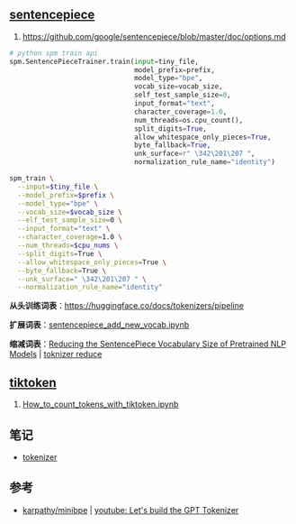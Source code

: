 ## [sentencepiece](https://github.com/google/sentencepiece) 
1. https://github.com/google/sentencepiece/blob/master/doc/options.md
```python
# python spm train api
spm.SentencePieceTrainer.train(input=tiny_file,
                               model_prefix=prefix,
                               model_type="bpe",
                               vocab_size=vocab_size,
                               self_test_sample_size=0,
                               input_format="text",
                               character_coverage=1.0,
                               num_threads=os.cpu_count(),
                               split_digits=True,
                               allow_whitespace_only_pieces=True,
                               byte_fallback=True,
                               unk_surface=r" \342\201\207 ",
                               normalization_rule_name="identity")
```
```bash
spm_train \
  --input=$tiny_file \
  --model_prefix=$prefix \
  --model_type="bpe" \
  --vocab_size=$vocab_size \
  --elf_test_sample_size=0 \
  --input_format="text" \
  --character_coverage=1.0 \
  --num_threads=$cpu_nums \
  --split_digits=True \
  --allow_whitespace_only_pieces=True \
  --byte_fallback=True \
  --unk_surface=" \342\201\207 " \
  --normalization_rule_name="identity"

```

**从头训练词表**：https://huggingface.co/docs/tokenizers/pipeline

**扩展词表**：[sentencepiece_add_new_vocab.ipynb](https://github.com/google/sentencepiece/blob/9cf136582d9cce492ba5a0cfb775f9e777fe07ea/python/add_new_vocab.ipynb)

**缩减词表**：[Reducing the SentencePiece Vocabulary Size of Pretrained NLP Models](https://blog.ceshine.net/post/trim-down-sentencepiece-vocabulary/) | [toknizer reduce](https://github.com/ceshine/finetuning-t5/blob/8d4db99e11c0356db7c4535e9caaae723f656a51/notebooks/Manipulate%20Sentencepiece%20Vocabulary.ipynb)



## [tiktoken](https://github.com/openai/tiktoken)

1. [How_to_count_tokens_with_tiktoken.ipynb](https://github.com/openai/openai-cookbook/blob/main/examples/How_to_count_tokens_with_tiktoken.ipynb)


## 笔记
- [tokenizer](https://colab.research.google.com/drive/1xCAFx7xuXcVaYPNgCHHGLCmvvR2F-SJu?usp=sharing)

## 参考
- [karpathy/minibpe](ihttps://github.com/karpathy/minbpe) | [youtube: Let's build the GPT Tokenizer](https://www.youtube.com/watch?v=zduSFxRajkE)